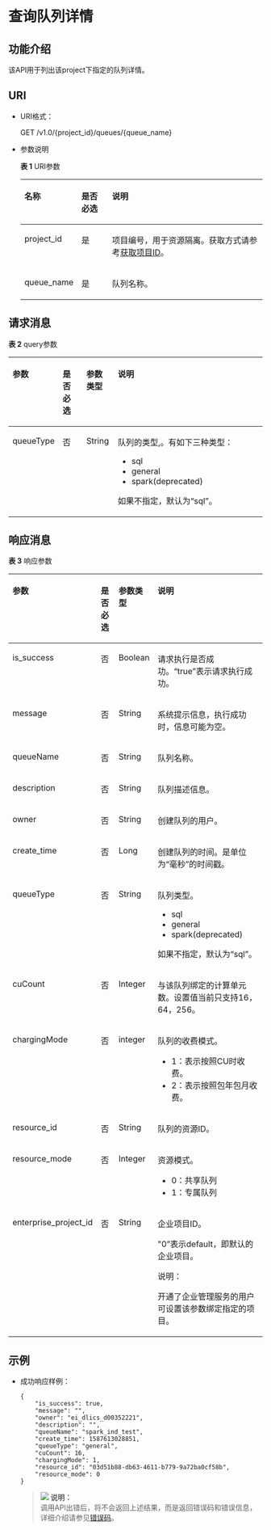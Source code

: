 # 查询队列详情<a name="dli_02_0251"></a>

## 功能介绍<a name="section18998185384911"></a>

该API用于列出该project下指定的队列详情。

## URI<a name="s9e1b8ec5b57c422a942b19835da7d66e"></a>

-   URI格式：

    GET /v1.0/\{project\_id\}/queues/\{queue\_name\}

-   参数说明

    **表 1**  URI参数

    <a name="zh-cn_topic_0069077803_table60779388"></a>
    <table><thead align="left"><tr id="zh-cn_topic_0069077803_row61411666"><th class="cellrowborder" valign="top" width="17.82%" id="mcps1.2.4.1.1"><p id="a420a62a594f9410eaea229ffc8037a61"><a name="a420a62a594f9410eaea229ffc8037a61"></a><a name="a420a62a594f9410eaea229ffc8037a61"></a>名称</p>
    </th>
    <th class="cellrowborder" valign="top" width="13.239999999999998%" id="mcps1.2.4.1.2"><p id="zh-cn_topic_0069077803_p873025824211"><a name="zh-cn_topic_0069077803_p873025824211"></a><a name="zh-cn_topic_0069077803_p873025824211"></a>是否必选</p>
    </th>
    <th class="cellrowborder" valign="top" width="68.94%" id="mcps1.2.4.1.3"><p id="a692d3cd97b464aed90ba6d841900a4a5"><a name="a692d3cd97b464aed90ba6d841900a4a5"></a><a name="a692d3cd97b464aed90ba6d841900a4a5"></a>说明</p>
    </th>
    </tr>
    </thead>
    <tbody><tr id="zh-cn_topic_0069077803_row48589216"><td class="cellrowborder" valign="top" width="17.82%" headers="mcps1.2.4.1.1 "><p id="zh-cn_topic_0069077803_p43412436"><a name="zh-cn_topic_0069077803_p43412436"></a><a name="zh-cn_topic_0069077803_p43412436"></a>project_id</p>
    </td>
    <td class="cellrowborder" valign="top" width="13.239999999999998%" headers="mcps1.2.4.1.2 "><p id="zh-cn_topic_0069077803_p26746391"><a name="zh-cn_topic_0069077803_p26746391"></a><a name="zh-cn_topic_0069077803_p26746391"></a>是</p>
    </td>
    <td class="cellrowborder" valign="top" width="68.94%" headers="mcps1.2.4.1.3 "><p id="p1310472724012"><a name="p1310472724012"></a><a name="p1310472724012"></a>项目编号，用于资源隔离。获取方式请参考<a href="获取项目ID.md">获取项目ID</a>。</p>
    </td>
    </tr>
    <tr id="row1691519137166"><td class="cellrowborder" valign="top" width="17.82%" headers="mcps1.2.4.1.1 "><p id="p58451326141618"><a name="p58451326141618"></a><a name="p58451326141618"></a>queue_name</p>
    </td>
    <td class="cellrowborder" valign="top" width="13.239999999999998%" headers="mcps1.2.4.1.2 "><p id="p138451726171613"><a name="p138451726171613"></a><a name="p138451726171613"></a>是</p>
    </td>
    <td class="cellrowborder" valign="top" width="68.94%" headers="mcps1.2.4.1.3 "><p id="p10845102621613"><a name="p10845102621613"></a><a name="p10845102621613"></a>队列名称。</p>
    </td>
    </tr>
    </tbody>
    </table>


## 请求消息<a name="section20458182103"></a>

**表 2**  query参数

<a name="zh-cn_topic_0069078607_zh-cn_topic_0069077926_table52036772"></a>
<table><thead align="left"><tr id="zh-cn_topic_0069078607_zh-cn_topic_0069077926_row6711263"><th class="cellrowborder" valign="top" width="10.549999999999999%" id="mcps1.2.5.1.1"><p id="zh-cn_topic_0069078607_zh-cn_topic_0069077926_p1641446825"><a name="zh-cn_topic_0069078607_zh-cn_topic_0069077926_p1641446825"></a><a name="zh-cn_topic_0069078607_zh-cn_topic_0069077926_p1641446825"></a>参数</p>
</th>
<th class="cellrowborder" valign="top" width="10.37%" id="mcps1.2.5.1.2"><p id="zh-cn_topic_0069078607_zh-cn_topic_0069077926_p20413469220"><a name="zh-cn_topic_0069078607_zh-cn_topic_0069077926_p20413469220"></a><a name="zh-cn_topic_0069078607_zh-cn_topic_0069077926_p20413469220"></a>是否必选</p>
</th>
<th class="cellrowborder" valign="top" width="12.559999999999999%" id="mcps1.2.5.1.3"><p id="zh-cn_topic_0069078607_zh-cn_topic_0069077926_p124174619213"><a name="zh-cn_topic_0069078607_zh-cn_topic_0069077926_p124174619213"></a><a name="zh-cn_topic_0069078607_zh-cn_topic_0069077926_p124174619213"></a>参数类型</p>
</th>
<th class="cellrowborder" valign="top" width="66.52%" id="mcps1.2.5.1.4"><p id="zh-cn_topic_0069078607_zh-cn_topic_0069077926_p0413461523"><a name="zh-cn_topic_0069078607_zh-cn_topic_0069077926_p0413461523"></a><a name="zh-cn_topic_0069078607_zh-cn_topic_0069077926_p0413461523"></a>说明</p>
</th>
</tr>
</thead>
<tbody><tr id="row2860739104812"><td class="cellrowborder" valign="top" width="10.549999999999999%" headers="mcps1.2.5.1.1 "><p id="p9500112117611"><a name="p9500112117611"></a><a name="p9500112117611"></a>queueType</p>
</td>
<td class="cellrowborder" valign="top" width="10.37%" headers="mcps1.2.5.1.2 "><p id="p205003215615"><a name="p205003215615"></a><a name="p205003215615"></a>否</p>
</td>
<td class="cellrowborder" valign="top" width="12.559999999999999%" headers="mcps1.2.5.1.3 "><p id="p450062116611"><a name="p450062116611"></a><a name="p450062116611"></a>String</p>
</td>
<td class="cellrowborder" valign="top" width="66.52%" headers="mcps1.2.5.1.4 "><p id="p4591904711"><a name="p4591904711"></a><a name="p4591904711"></a>队列的类型,。有如下三种类型：</p>
<a name="ul25061132778"></a><a name="ul25061132778"></a><ul id="ul25061132778"><li>sql</li><li>general</li><li>spark(deprecated)</li></ul>
<p id="p1340913207717"><a name="p1340913207717"></a><a name="p1340913207717"></a>如果不指定，默认为<span class="parmvalue" id="parmvalue8482184413717"><a name="parmvalue8482184413717"></a><a name="parmvalue8482184413717"></a>“sql”</span>。</p>
</td>
</tr>
</tbody>
</table>

## 响应消息<a name="sd1ecb66580054b2ea403be8b2272a2c7"></a>

**表 3**  响应参数

<a name="zh-cn_topic_0069077927_table56638444"></a>
<table><thead align="left"><tr id="zh-cn_topic_0069077927_row48911609"><th class="cellrowborder" valign="top" width="15.010000000000002%" id="mcps1.2.5.1.1"><p id="ae076f6b3f1bf463b9cc087fc566253d5"><a name="ae076f6b3f1bf463b9cc087fc566253d5"></a><a name="ae076f6b3f1bf463b9cc087fc566253d5"></a>参数</p>
</th>
<th class="cellrowborder" valign="top" width="9.36%" id="mcps1.2.5.1.2"><p id="p12583123083811"><a name="p12583123083811"></a><a name="p12583123083811"></a>是否必选</p>
</th>
<th class="cellrowborder" valign="top" width="10.51%" id="mcps1.2.5.1.3"><p id="a59685f4525af4d82a623288ff8ccb0f4"><a name="a59685f4525af4d82a623288ff8ccb0f4"></a><a name="a59685f4525af4d82a623288ff8ccb0f4"></a>参数类型</p>
</th>
<th class="cellrowborder" valign="top" width="65.12%" id="mcps1.2.5.1.4"><p id="zh-cn_topic_0069077927_p632718127368"><a name="zh-cn_topic_0069077927_p632718127368"></a><a name="zh-cn_topic_0069077927_p632718127368"></a>说明</p>
</th>
</tr>
</thead>
<tbody><tr id="zh-cn_topic_0069077927_row27919264"><td class="cellrowborder" valign="top" width="15.010000000000002%" headers="mcps1.2.5.1.1 "><p id="zh-cn_topic_0069077927_p46867877"><a name="zh-cn_topic_0069077927_p46867877"></a><a name="zh-cn_topic_0069077927_p46867877"></a>is_success</p>
</td>
<td class="cellrowborder" valign="top" width="9.36%" headers="mcps1.2.5.1.2 "><p id="p9584230133817"><a name="p9584230133817"></a><a name="p9584230133817"></a>否</p>
</td>
<td class="cellrowborder" valign="top" width="10.51%" headers="mcps1.2.5.1.3 "><p id="zh-cn_topic_0069077927_p7327597"><a name="zh-cn_topic_0069077927_p7327597"></a><a name="zh-cn_topic_0069077927_p7327597"></a>Boolean</p>
</td>
<td class="cellrowborder" valign="top" width="65.12%" headers="mcps1.2.5.1.4 "><p id="zh-cn_topic_0069077927_p56664447"><a name="zh-cn_topic_0069077927_p56664447"></a><a name="zh-cn_topic_0069077927_p56664447"></a>请求执行是否成功。<span class="parmvalue" id="parmvalue15544115155755"><a name="parmvalue15544115155755"></a><a name="parmvalue15544115155755"></a>“true”</span>表示请求执行成功。</p>
</td>
</tr>
<tr id="zh-cn_topic_0069077927_row40217981"><td class="cellrowborder" valign="top" width="15.010000000000002%" headers="mcps1.2.5.1.1 "><p id="zh-cn_topic_0069077927_p36431005"><a name="zh-cn_topic_0069077927_p36431005"></a><a name="zh-cn_topic_0069077927_p36431005"></a>message</p>
</td>
<td class="cellrowborder" valign="top" width="9.36%" headers="mcps1.2.5.1.2 "><p id="p95842301382"><a name="p95842301382"></a><a name="p95842301382"></a>否</p>
</td>
<td class="cellrowborder" valign="top" width="10.51%" headers="mcps1.2.5.1.3 "><p id="zh-cn_topic_0069077927_p49163111"><a name="zh-cn_topic_0069077927_p49163111"></a><a name="zh-cn_topic_0069077927_p49163111"></a>String</p>
</td>
<td class="cellrowborder" valign="top" width="65.12%" headers="mcps1.2.5.1.4 "><p id="a4fa277540d3e42e48cec2027a36ca6bc"><a name="a4fa277540d3e42e48cec2027a36ca6bc"></a><a name="a4fa277540d3e42e48cec2027a36ca6bc"></a>系统提示信息，执行成功时，信息可能为空。</p>
</td>
</tr>
<tr id="row1356812420129"><td class="cellrowborder" valign="top" width="15.010000000000002%" headers="mcps1.2.5.1.1 "><p id="p10569114220124"><a name="p10569114220124"></a><a name="p10569114220124"></a>queueName</p>
</td>
<td class="cellrowborder" valign="top" width="9.36%" headers="mcps1.2.5.1.2 "><p id="p15691942131215"><a name="p15691942131215"></a><a name="p15691942131215"></a>否</p>
</td>
<td class="cellrowborder" valign="top" width="10.51%" headers="mcps1.2.5.1.3 "><p id="p13569134217129"><a name="p13569134217129"></a><a name="p13569134217129"></a>String</p>
</td>
<td class="cellrowborder" valign="top" width="65.12%" headers="mcps1.2.5.1.4 "><p id="p16569742181211"><a name="p16569742181211"></a><a name="p16569742181211"></a>队列名称。</p>
</td>
</tr>
<tr id="row43401748181215"><td class="cellrowborder" valign="top" width="15.010000000000002%" headers="mcps1.2.5.1.1 "><p id="p123338931418"><a name="p123338931418"></a><a name="p123338931418"></a>description</p>
</td>
<td class="cellrowborder" valign="top" width="9.36%" headers="mcps1.2.5.1.2 "><p id="p9333295141"><a name="p9333295141"></a><a name="p9333295141"></a>否</p>
</td>
<td class="cellrowborder" valign="top" width="10.51%" headers="mcps1.2.5.1.3 "><p id="p133313912144"><a name="p133313912144"></a><a name="p133313912144"></a>String</p>
</td>
<td class="cellrowborder" valign="top" width="65.12%" headers="mcps1.2.5.1.4 "><p id="p133331593147"><a name="p133331593147"></a><a name="p133331593147"></a>队列描述信息。</p>
</td>
</tr>
<tr id="row114981240141011"><td class="cellrowborder" valign="top" width="15.010000000000002%" headers="mcps1.2.5.1.1 "><p id="p99111683155"><a name="p99111683155"></a><a name="p99111683155"></a>owner</p>
</td>
<td class="cellrowborder" valign="top" width="9.36%" headers="mcps1.2.5.1.2 "><p id="p391118841511"><a name="p391118841511"></a><a name="p391118841511"></a>否</p>
</td>
<td class="cellrowborder" valign="top" width="10.51%" headers="mcps1.2.5.1.3 "><p id="p16911585157"><a name="p16911585157"></a><a name="p16911585157"></a>String</p>
</td>
<td class="cellrowborder" valign="top" width="65.12%" headers="mcps1.2.5.1.4 "><p id="p59112088159"><a name="p59112088159"></a><a name="p59112088159"></a>创建队列的用户。</p>
</td>
</tr>
<tr id="row174998404108"><td class="cellrowborder" valign="top" width="15.010000000000002%" headers="mcps1.2.5.1.1 "><p id="p1126173912157"><a name="p1126173912157"></a><a name="p1126173912157"></a>create_time</p>
</td>
<td class="cellrowborder" valign="top" width="9.36%" headers="mcps1.2.5.1.2 "><p id="p191261339151515"><a name="p191261339151515"></a><a name="p191261339151515"></a>否</p>
</td>
<td class="cellrowborder" valign="top" width="10.51%" headers="mcps1.2.5.1.3 "><p id="p51261739141515"><a name="p51261739141515"></a><a name="p51261739141515"></a>Long</p>
</td>
<td class="cellrowborder" valign="top" width="65.12%" headers="mcps1.2.5.1.4 "><p id="p1512633991520"><a name="p1512633991520"></a><a name="p1512633991520"></a>创建队列的时间。是单位为“毫秒”的时间戳。</p>
</td>
</tr>
<tr id="row3386182015718"><td class="cellrowborder" valign="top" width="15.010000000000002%" headers="mcps1.2.5.1.1 "><p id="p0387142020573"><a name="p0387142020573"></a><a name="p0387142020573"></a>queueType</p>
</td>
<td class="cellrowborder" valign="top" width="9.36%" headers="mcps1.2.5.1.2 "><p id="p33871720155711"><a name="p33871720155711"></a><a name="p33871720155711"></a>否</p>
</td>
<td class="cellrowborder" valign="top" width="10.51%" headers="mcps1.2.5.1.3 "><p id="p23871920205719"><a name="p23871920205719"></a><a name="p23871920205719"></a>String</p>
</td>
<td class="cellrowborder" valign="top" width="65.12%" headers="mcps1.2.5.1.4 "><p id="p143871020135713"><a name="p143871020135713"></a><a name="p143871020135713"></a>队列类型。</p>
<a name="ul105911528185918"></a><a name="ul105911528185918"></a><ul id="ul105911528185918"><li>sql</li><li>general</li><li>spark(deprecated)</li></ul>
<p id="p592017412091"><a name="p592017412091"></a><a name="p592017412091"></a>如果不指定，默认为<span class="parmvalue" id="parmvalue2218431291"><a name="parmvalue2218431291"></a><a name="parmvalue2218431291"></a>“sql”</span>。</p>
</td>
</tr>
<tr id="row1850012406101"><td class="cellrowborder" valign="top" width="15.010000000000002%" headers="mcps1.2.5.1.1 "><p id="p1742621810161"><a name="p1742621810161"></a><a name="p1742621810161"></a>cuCount</p>
</td>
<td class="cellrowborder" valign="top" width="9.36%" headers="mcps1.2.5.1.2 "><p id="p184269182167"><a name="p184269182167"></a><a name="p184269182167"></a>否</p>
</td>
<td class="cellrowborder" valign="top" width="10.51%" headers="mcps1.2.5.1.3 "><p id="p442615188165"><a name="p442615188165"></a><a name="p442615188165"></a>Integer</p>
</td>
<td class="cellrowborder" valign="top" width="65.12%" headers="mcps1.2.5.1.4 "><p id="p104261918101617"><a name="p104261918101617"></a><a name="p104261918101617"></a>与该队列绑定的计算单元数。设置值当前只支持16，64，256。</p>
</td>
</tr>
<tr id="row014852612112"><td class="cellrowborder" valign="top" width="15.010000000000002%" headers="mcps1.2.5.1.1 "><p id="p317512314178"><a name="p317512314178"></a><a name="p317512314178"></a>chargingMode</p>
</td>
<td class="cellrowborder" valign="top" width="9.36%" headers="mcps1.2.5.1.2 "><p id="p1175192314171"><a name="p1175192314171"></a><a name="p1175192314171"></a>否</p>
</td>
<td class="cellrowborder" valign="top" width="10.51%" headers="mcps1.2.5.1.3 "><p id="p8175123201717"><a name="p8175123201717"></a><a name="p8175123201717"></a>integer</p>
</td>
<td class="cellrowborder" valign="top" width="65.12%" headers="mcps1.2.5.1.4 "><p id="p121753230174"><a name="p121753230174"></a><a name="p121753230174"></a>队列的收费模式。</p>
<a name="ul1158897191820"></a><a name="ul1158897191820"></a><ul id="ul1158897191820"><li>1：表示按照CU时收费。</li><li>2：表示按照包年包月收费。</li></ul>
</td>
</tr>
<tr id="row6149326191115"><td class="cellrowborder" valign="top" width="15.010000000000002%" headers="mcps1.2.5.1.1 "><p id="p127543294193"><a name="p127543294193"></a><a name="p127543294193"></a>resource_id</p>
</td>
<td class="cellrowborder" valign="top" width="9.36%" headers="mcps1.2.5.1.2 "><p id="p3754829161916"><a name="p3754829161916"></a><a name="p3754829161916"></a>否</p>
</td>
<td class="cellrowborder" valign="top" width="10.51%" headers="mcps1.2.5.1.3 "><p id="p13754829171919"><a name="p13754829171919"></a><a name="p13754829171919"></a>String</p>
</td>
<td class="cellrowborder" valign="top" width="65.12%" headers="mcps1.2.5.1.4 "><p id="p7754929111918"><a name="p7754929111918"></a><a name="p7754929111918"></a>队列的资源ID。</p>
</td>
</tr>
<tr id="row21491526201117"><td class="cellrowborder" valign="top" width="15.010000000000002%" headers="mcps1.2.5.1.1 "><p id="p12773715203"><a name="p12773715203"></a><a name="p12773715203"></a>resource_mode</p>
</td>
<td class="cellrowborder" valign="top" width="9.36%" headers="mcps1.2.5.1.2 "><p id="p1977314113200"><a name="p1977314113200"></a><a name="p1977314113200"></a>否</p>
</td>
<td class="cellrowborder" valign="top" width="10.51%" headers="mcps1.2.5.1.3 "><p id="p17773101152016"><a name="p17773101152016"></a><a name="p17773101152016"></a>Integer</p>
</td>
<td class="cellrowborder" valign="top" width="65.12%" headers="mcps1.2.5.1.4 "><p id="p4773161142016"><a name="p4773161142016"></a><a name="p4773161142016"></a>资源模式。</p>
<a name="ul458452622013"></a><a name="ul458452622013"></a><ul id="ul458452622013"><li>0：共享队列</li><li>1：专属队列</li></ul>
</td>
</tr>
<tr id="row715022661111"><td class="cellrowborder" valign="top" width="15.010000000000002%" headers="mcps1.2.5.1.1 "><p id="p0789741152015"><a name="p0789741152015"></a><a name="p0789741152015"></a>enterprise_project_id</p>
</td>
<td class="cellrowborder" valign="top" width="9.36%" headers="mcps1.2.5.1.2 "><p id="p1678954113205"><a name="p1678954113205"></a><a name="p1678954113205"></a>否</p>
</td>
<td class="cellrowborder" valign="top" width="10.51%" headers="mcps1.2.5.1.3 "><p id="p978964110205"><a name="p978964110205"></a><a name="p978964110205"></a>String</p>
</td>
<td class="cellrowborder" valign="top" width="65.12%" headers="mcps1.2.5.1.4 "><p id="p19208155822017"><a name="p19208155822017"></a><a name="p19208155822017"></a>企业项目ID。</p>
<p id="p15789124119201"><a name="p15789124119201"></a><a name="p15789124119201"></a>"0”表示default，即默认的企业项目。</p>
<div class="note" id="note57351159214"><a name="note57351159214"></a><a name="note57351159214"></a><span class="notetitle"> 说明： </span><div class="notebody"><p id="p16736115132113"><a name="p16736115132113"></a><a name="p16736115132113"></a>开通了企业管理服务的用户可设置该参数绑定指定的项目。</p>
</div></div>
</td>
</tr>
</tbody>
</table>

## 示例<a name="section17446171164041"></a>

-   成功响应样例：

    ```
    {
        "is_success": true,
        "message": "",
        "owner": "ei_dlics_d00352221",
        "description": "",
        "queueName": "spark_ind_test",
        "create_time": 1587613028851,
        "queueType": "general",
        "cuCount": 16,
        "chargingMode": 1,
        "resource_id": "03d51b88-db63-4611-b779-9a72ba0cf58b",
        "resource_mode": 0
    }
    ```

    >![](public_sys-resources/icon-note.gif) **说明：**   
    >调用API出错后，将不会返回上述结果，而是返回错误码和错误信息，详细介绍请参见[错误码](错误码.md)。  


